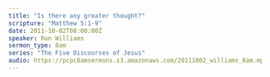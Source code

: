 ```yaml
---
title: "Is there any greater thought?"
scripture: "Matthew 5:1-9"
date: 2011-10-02T08:00:00Z
speaker: Ron Williams
sermon_type: 8am
series: "The Five Discourses of Jesus"
audio: https://pcpc8amsermons.s3.amazonaws.com/20111002_williams_8am.mp3 
---
```



